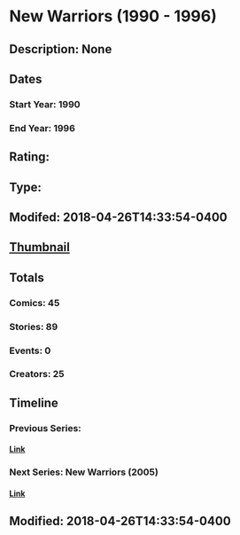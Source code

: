 # New Warriors (1990 - 1996)
## Description: None
## Dates
### Start Year: 1990
### End Year: 1996
## Rating: 
## Type: 
## Modifed: 2018-04-26T14:33:54-0400
## [Thumbnail](http://i.annihil.us/u/prod/marvel/i/mg/6/a0/5ae21b7449c59.jpg)
## Totals
### Comics: 45
### Stories: 89
### Events: 0
### Creators: 25
## Timeline
### Previous Series: 
#### [Link]()
### Next Series: New Warriors (2005)
#### [Link](http://gateway.marvel.com/v1/public/series/839)
## Modified: 2018-04-26T14:33:54-0400